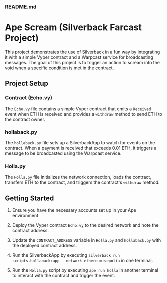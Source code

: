 ### README.md

# Ape Scream (Silverback Farcast Project)

This project demonstrates the use of Silverback in a fun way by integrating it with a simple Vyper contract and a Warpcast service for broadcasting messages. The goal of this project is to trigger an action to scream into the void when a specific condition is met in the contract.

## Project Setup

### Contract (Echo.vy)

The `Echo.vy` file contains a simple Vyper contract that emits a `Received` event when ETH is received and provides a `withdraw` method to send ETH to the contract owner.

### hollaback.py

The `hollaback.py` file sets up a SilverbackApp to watch for events on the contract. When a payment is received that exceeds 0.01 ETH, it triggers a message to be broadcasted using the Warpcast service.

### Holla.py

The `Holla.py` file initializes the network connection, loads the contract, transfers ETH to the contract, and triggers the contract's `withdraw` method.

## Getting Started

1. Ensure you have the necessary accounts set up in your Ape environment
2. Deploy the Vyper contract `Echo.vy` to the desired network and note the contract address.

3. Update the `CONTRACT_ADDRESS` variable in `Holla.py` and `hollaback.py` with the deployed contract address.

4. Run the SilverbackApp by executing `silverback run scripts.hollaback:app --network ethereum:sepolia` in one terminal.

5. Run the `Holla.py` script by executing `ape run holla` in another terminal to interact with the contract and trigger the event.
